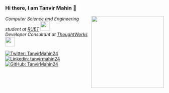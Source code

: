 ### Hi there, I am Tanvir Mahin 👋
<img align='right' src="https://media.giphy.com/media/ieyl9zmCjO4b4t6qoY/giphy.gif" width="230">
<p><em>Computer Science and Engineering student at <a href="https://www.ruet.ac.bd/">RUET</a> <img src="https://media.giphy.com/media/fYSnHlufseco8Fh93Z/giphy.gif" width="30"></br>Developer Consultant at <a href="https://www.thoughtworks.com">ThoughtWorks</a><img src="https://media.giphy.com/media/WUlplcMpOCEmTGBtBW/giphy.gif" width="30"> 
</em></p>

[![Twitter: TanvirMahin24](https://img.shields.io/twitter/follow/TanvirMahin24?style=social)](https://twitter.com/TanvirMahin24)
[![Linkedin: tanvirmahin24](https://img.shields.io/badge/-tanvirmahin24-blue?style=flat-square&logo=Linkedin&logoColor=white&link=https://www.linkedin.com/in/tanvirmahin24/)](https://www.linkedin.com/in/tanvirmahin24)
[![GitHub: TanvirMahin24](https://img.shields.io/github/followers/TanvirMahin24?label=follow&style=social)](https://github.com/TanvirMahin24)

